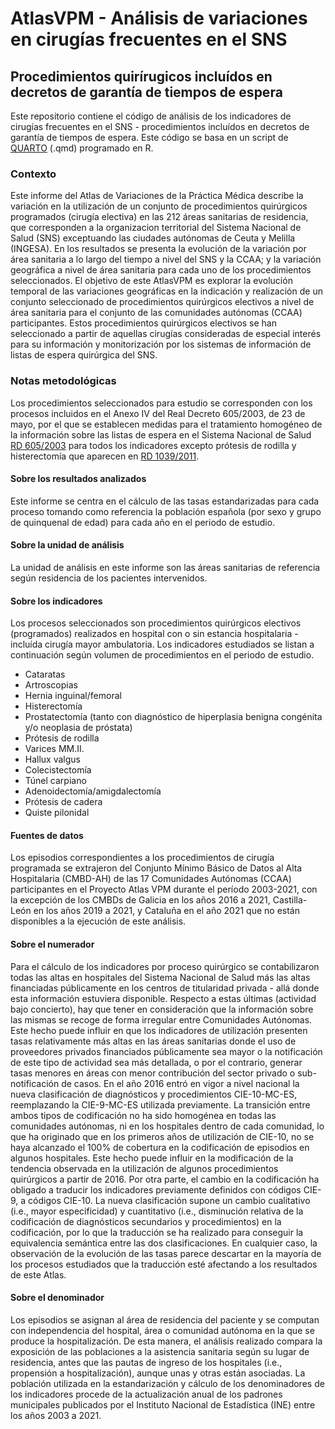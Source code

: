 # AtlasVPM - Análisis de variaciones en cirugías frecuentes en el SNS
## Procedimientos quirírugicos incluídos en decretos de garantía de tiempos de espera
Este repositorio contiene el código de análisis de los indicadores de cirugías frecuentes en el SNS - procedimientos incluídos en decretos de garantía de tiempos de espera. 
Este código se basa en un script de [QUARTO](https://quarto.org/) (.qmd) programado en R. 

### Contexto
Este informe del Atlas de Variaciones de la Práctica Médica describe la variación en la utilización de un conjunto de procedimientos quirúrgicos programados (cirugía electiva) en las 212 áreas sanitarias de residencia, que corresponden a la organizacion territorial del Sistema Nacional de Salud (SNS) exceptuando las ciudades autónomas de Ceuta y Melilla (INGESA). En los resultados se presenta la evolución de la variación por área sanitaria a lo largo del tiempo a nivel del SNS y la CCAA; y la variación geográfica a nivel de área sanitaria para cada uno de los procedimientos seleccionados. El objetivo de este AtlasVPM es explorar la evolución temporal de las variaciones geográficas en la indicación y realización de un conjunto seleccionado de procedimientos quirúrgicos electivos a nivel de área sanitaria para el conjunto de las comunidades autónomas (CCAA) participantes. Estos procedimientos quirúrgicos electivos se han seleccionado a partir de aquellas cirugías consideradas de especial interés para su información y monitorización por los sistemas de información de listas de espera quirúrgica del SNS.

### Notas metodológicas
Los procedimientos seleccionados para estudio se corresponden con los procesos incluidos en el Anexo IV del Real Decreto 605/2003, de 23 de mayo, por el que se establecen medidas para el tratamiento homogéneo de la información sobre las listas de espera en el Sistema Nacional de Salud [RD 605/2003](https://www.boe.es/eli/es/rd/2003/05/23/605/con) para todos los indicadores excepto prótesis de rodilla y histerectomía que aparecen en [RD 1039/2011](https://www.boe.es/eli/es/rd/2011/07/15/1039).

#### Sobre los resultados analizados
Este informe se centra en el cálculo de las tasas estandarizadas para cada proceso tomando como referencia la población española (por sexo y grupo de quinquenal de edad) para cada año en el periodo de estudio.

#### Sobre la unidad de análisis
La unidad de análisis en este informe son las áreas sanitarias de referencia según residencia de los pacientes intervenidos.

#### Sobre los indicadores
Los procesos seleccionados son procedimientos quirúrgicos electivos (programados) realizados en hospital con o sin estancia hospitalaria - incluída cirugía mayor ambulatoria. 
Los indicadores estudiados se listan a continuación según volumen de procedimientos en el periodo de estudio.  
- Cataratas
- Artroscopias
- Hernia inguinal/femoral
- Histerectomía
- Prostatectomía (tanto con diagnóstico de hiperplasia benigna congénita y/o neoplasia de próstata)
- Prótesis de rodilla
- Varices MM.II.
- Hallux valgus
- Colecistectomía
- Túnel carpiano
- Adenoidectomía/amigdalectomía
- Prótesis de cadera
- Quiste pilonidal

#### Fuentes de datos
Los episodios correspondientes a los procedimientos de cirugía programada se extrajeron del Conjunto Mínimo Básico de Datos al Alta Hospitalaria (CMBD-AH) de las 17 Comunidades Autónomas (CCAA) participantes en el Proyecto Atlas VPM durante el período 2003-2021, con la excepción de los CMBDs de Galicia en los años 2016 a 2021, Castilla-León en los años 2019 a 2021, y Cataluña en el año 2021 que no están disponibles a la ejecución de este análisis.

#### Sobre el numerador
Para el cálculo de los indicadores por proceso quirúrgico se contabilizaron todas las altas en hospitales del Sistema Nacional de Salud más las altas financiadas públicamente en los centros de titularidad privada - allá donde esta información estuviera disponible. Respecto a estas últimas (actividad bajo concierto), hay que tener en consideración que la información sobre las mismas se recoge de forma irregular entre Comunidades Autónomas. Este hecho puede influir en que los indicadores de utilización presenten tasas relativamente más altas en las áreas sanitarias donde el uso de proveedores privados financiados públicamente sea mayor o la notificación de este tipo de actividad sea más detallada, o por el contrario, generar tasas menores en áreas con menor contribución del sector privado o sub-notificación de casos. En el año 2016 entró en vigor a nivel nacional la nueva clasificación de diagnósticos y procedimientos CIE-10-MC-ES, reemplazando la CIE-9-MC-ES utilizada previamente. La transición entre ambos tipos de codificación no ha sido homogénea en todas las comunidades autónomas, ni en los hospitales dentro de cada comunidad, lo que ha originado que en los primeros años de utilización de CIE-10, no se haya alcanzado el 100% de cobertura en la codificación de episodios en algunos hospitales. Este hecho puede influir en la modificación de la tendencia observada en la utilización de algunos procedimientos quirúrgicos a partir de 2016. Por otra parte, el cambio en la codificación ha obligado a traducir los indicadores previamente definidos con códigos CIE-9, a códigos CIE-10. La nueva clasificación supone un cambio cualitativo (i.e., mayor especificidad) y cuantitativo (i.e., disminución relativa de la codificación de diagnósticos secundarios y procedimientos) en la codificación, por lo que la traducción se ha realizado para conseguir la equivalencia semántica entre las dos clasificaciones. En cualquier caso, la observación de la evolución de las tasas parece descartar en la mayoría de los procesos estudiados que la traducción esté afectando a los resultados de este Atlas.

#### Sobre el denominador
Los episodios se asignan al área de residencia del paciente y se computan con independencia del hospital, área o comunidad autónoma en la que se produce la hospitalización. De esta manera, el análisis realizado compara la exposición de las poblaciones a la asistencia sanitaria según su lugar de residencia, antes que las pautas de ingreso de los hospitales (i.e., propensión a hospitalización), aunque unas y otras están asociadas. La población utilizada en la estandarización y cálculo de los denominadores de los indicadores procede de la actualización anual de los padrones municipales publicados por el Instituto Nacional de Estadística (INE) entre los años 2003 a 2021.

